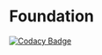 # Foundation
[![Codacy Badge](https://api.codacy.com/project/badge/Grade/4a5c46286432425fb82615df69b71503)](https://app.codacy.com/gh/mos9527/Foundation?utm_source=github.com&utm_medium=referral&utm_content=mos9527/Foundation&utm_campaign=Badge_Grade)